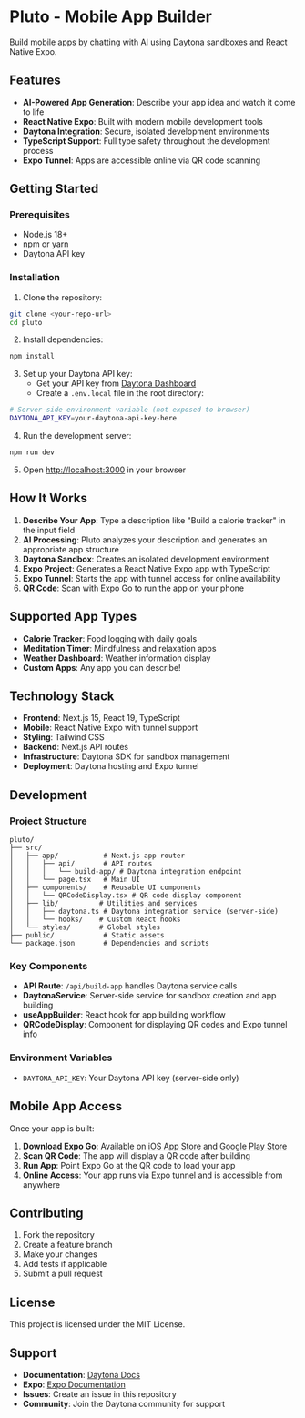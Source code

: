 # Pluto - Mobile App Builder

Build mobile apps by chatting with AI using Daytona sandboxes and React Native Expo.

## Features

- **AI-Powered App Generation**: Describe your app idea and watch it come to life
- **React Native Expo**: Built with modern mobile development tools
- **Daytona Integration**: Secure, isolated development environments
- **TypeScript Support**: Full type safety throughout the development process
- **Expo Tunnel**: Apps are accessible online via QR code scanning

## Getting Started

### Prerequisites

- Node.js 18+
- npm or yarn
- Daytona API key

### Installation

1. Clone the repository:

```bash
git clone <your-repo-url>
cd pluto
```

2. Install dependencies:

```bash
npm install
```

3. Set up your Daytona API key:
   - Get your API key from [Daytona Dashboard](https://www.daytona.io/docs/)
   - Create a `.env.local` file in the root directory:

```bash
# Server-side environment variable (not exposed to browser)
DAYTONA_API_KEY=your-daytona-api-key-here
```

4. Run the development server:

```bash
npm run dev
```

5. Open [http://localhost:3000](http://localhost:3000) in your browser

## How It Works

1. **Describe Your App**: Type a description like "Build a calorie tracker" in the input field
2. **AI Processing**: Pluto analyzes your description and generates an appropriate app structure
3. **Daytona Sandbox**: Creates an isolated development environment
4. **Expo Project**: Generates a React Native Expo app with TypeScript
5. **Expo Tunnel**: Starts the app with tunnel access for online availability
6. **QR Code**: Scan with Expo Go to run the app on your phone

## Supported App Types

- **Calorie Tracker**: Food logging with daily goals
- **Meditation Timer**: Mindfulness and relaxation apps
- **Weather Dashboard**: Weather information display
- **Custom Apps**: Any app you can describe!

## Technology Stack

- **Frontend**: Next.js 15, React 19, TypeScript
- **Mobile**: React Native Expo with tunnel support
- **Styling**: Tailwind CSS
- **Backend**: Next.js API routes
- **Infrastructure**: Daytona SDK for sandbox management
- **Deployment**: Daytona hosting and Expo tunnel

## Development

### Project Structure

```
pluto/
├── src/
│   ├── app/           # Next.js app router
│   │   ├── api/       # API routes
│   │   │   └── build-app/ # Daytona integration endpoint
│   │   └── page.tsx   # Main UI
│   ├── components/    # Reusable UI components
│   │   └── QRCodeDisplay.tsx # QR code display component
│   ├── lib/          # Utilities and services
│   │   ├── daytona.ts # Daytona integration service (server-side)
│   │   └── hooks/    # Custom React hooks
│   └── styles/       # Global styles
├── public/            # Static assets
└── package.json       # Dependencies and scripts
```

### Key Components

- **API Route**: `/api/build-app` handles Daytona service calls
- **DaytonaService**: Server-side service for sandbox creation and app building
- **useAppBuilder**: React hook for app building workflow
- **QRCodeDisplay**: Component for displaying QR codes and Expo tunnel info

### Environment Variables

- `DAYTONA_API_KEY`: Your Daytona API key (server-side only)

## Mobile App Access

Once your app is built:

1. **Download Expo Go**: Available on [iOS App Store](https://apps.apple.com/app/expo-go/id982107779) and [Google Play Store](https://play.google.com/store/apps/details?id=host.exp.exponent)
2. **Scan QR Code**: The app will display a QR code after building
3. **Run App**: Point Expo Go at the QR code to load your app
4. **Online Access**: Your app runs via Expo tunnel and is accessible from anywhere

## Contributing

1. Fork the repository
2. Create a feature branch
3. Make your changes
4. Add tests if applicable
5. Submit a pull request

## License

This project is licensed under the MIT License.

## Support

- **Documentation**: [Daytona Docs](https://www.daytona.io/docs/)
- **Expo**: [Expo Documentation](https://docs.expo.dev/)
- **Issues**: Create an issue in this repository
- **Community**: Join the Daytona community for support
